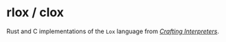 # rlox / clox

Rust and C implementations of the `Lox` language from [*Crafting Interpreters*](https://craftinginterpreters.com).
